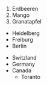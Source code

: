 1. Erdbeeren
2. Mango
3. Granatapfel
  * Heidelberg
  * Freiburg
  * Berlin
  - Switzland
  - Germany
  - Canada
    * Toranto
